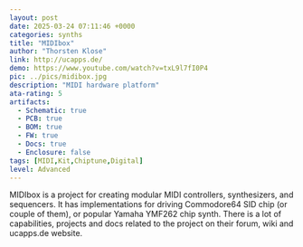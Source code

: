 ```yaml
---
layout: post
date: 2025-03-24 07:11:46 +0000
categories: synths
title: "MIDIbox"
author: "Thorsten Klose"
link: http://ucapps.de/
demo: https://www.youtube.com/watch?v=txL9l7fI0P4
pic: ../pics/midibox.jpg
description: "MIDI hardware platform"
ata-rating: 5
artifacts:
  - Schematic: true
  - PCB: true
  - BOM: true
  - FW: true
  - Docs: true
  - Enclosure: false
tags: [MIDI,Kit,Chiptune,Digital]
level: Advanced
---
```


MIDIbox is a project for creating modular MIDI controllers, synthesizers, and sequencers. It has implementations for driving Commodore64 SID chip (or couple of them), or popular Yamaha YMF262 chip synth. There is a lot of capabilities, projects and docs related to the project on their forum, wiki and ucapps.de website.